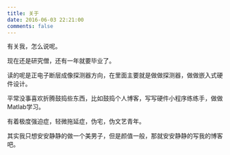 ```yaml
---
title: 关于
date: 2016-06-03 22:21:00
comments: false
---
```


有关我，怎么说呢。

现在还是研究僧，还有一年就要毕业了。

读的呢是正电子断层成像探测器方向，在里面主要就是做做探测器，做做嵌入式硬件设计。

平常没事喜欢折腾鼓捣些东西，比如鼓捣个人博客，写写硬件小程序练练手，做做Matlab学习。

有着极度强迫症，轻微拖延症，伪宅，伪文艺青年。

其实我只想安安静静的做一个美男子，但是颜值一般，那就安安静静的写我的博客吧。


